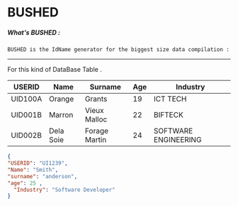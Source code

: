# BUSHED

##### What's BUSHED :

    BUSHED is the IdName generator for the biggest size data compilation :

-------------------------------------------------  
    
For this kind of DataBase Table .

| USERID  | Name      | Surname       | Age | Industry             |
|---------|-----------|---------------|-----|----------------------|
| UID100A | Orange    | Grants        | 19  | ICT TECH             |
| UID001B | Marron    | Vieux Malloc  | 22  | BIFTECK              |
| UID002B | Dela Soie | Forage Martin | 24  | SOFTWARE ENGINEERING |

```json
{
"USERID": "UI1239",
"Name": "Smith",
"surname": "anderson",
"age": 25 ,
  "Industry": "Software Developer"
}
```

